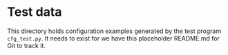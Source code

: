 Test data
=========

This directory holds configuration examples generated by the
test program `cfg_test.py`.  It needs to exist for we have this
placeholder README.md for Git to track it.

